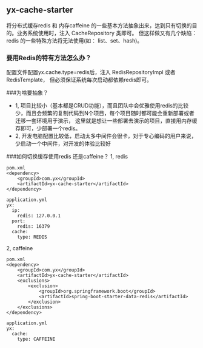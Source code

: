## yx-cache-starter

将分布式缓存redis 和 内存caffeine 的一些基本方法抽象出来，达到只有切换的目的。业务系统使用时，注入 CacheRepository 类即可。
但这样做又有几个缺陷： redis 的一些特殊方法将无法使用(如： list、set、hash)。

### 要用Redis的特有方法怎么办？
配置文件配置yx.cache.type=redis后，注入 RedisRepositoryImpl 或者 RedisTemplate， 但必须保证系统每次启动都依赖redis即可。


###为啥要抽象？
- 1, 项目比较小（基本都是CRUD功能），而且团队中会优雅使用redis的比较少，而且会频繁的复制代码到N个项目，每个项目随时都可能会重新部署或者迁移一套环境用于演示，
这里就是想让一些部署去演示的项目，直接用内存缓存即可，少部署一个redis。
- 2, 开发电脑配置比较低，启动太多中间件会很卡，对于专心编码的用户来说，少启动一个中间件，对开发的体验比较好




###如何切换缓存使用redis 还是caffeine？
1, redis
```
pom.xml
<dependency>
    <groupId>com.yx</groupId>
    <artifactId>yx-cache-starter</artifactId>
</dependency>

application.yml
yx:
  ip:
    redis: 127.0.0.1
  port:
    redis: 16379
  cache:
    type: REDIS
```
2, caffeine
```
pom.xml
<dependency>
    <groupId>com.yx</groupId>
    <artifactId>yx-cache-starter</artifactId>
    <exclusions>
        <exclusion>
            <groupId>org.springframework.boot</groupId>
            <artifactId>spring-boot-starter-data-redis</artifactId>
        </exclusion>
    </exclusions>
</dependency>

application.yml
yx:
  cache:
    type: CAFFEINE
```

